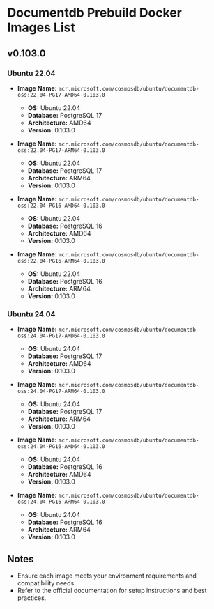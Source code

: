 # Documentdb Prebuild Docker Images List  
  
## v0.103.0
  
### Ubuntu 22.04  
  
- **Image Name:** `mcr.microsoft.com/cosmosdb/ubuntu/documentdb-oss:22.04-PG17-AMD64-0.103.0`  
  - **OS:** Ubuntu 22.04  
  - **Database:** PostgreSQL 17  
  - **Architecture:** AMD64  
  - **Version:** 0.103.0  
  
- **Image Name:** `mcr.microsoft.com/cosmosdb/ubuntu/documentdb-oss:22.04-PG17-ARM64-0.103.0`  
  - **OS:** Ubuntu 22.04  
  - **Database:** PostgreSQL 17  
  - **Architecture:** ARM64  
  - **Version:** 0.103.0  
  
- **Image Name:** `mcr.microsoft.com/cosmosdb/ubuntu/documentdb-oss:22.04-PG16-AMD64-0.103.0`  
  - **OS:** Ubuntu 22.04  
  - **Database:** PostgreSQL 16  
  - **Architecture:** AMD64  
  - **Version:** 0.103.0  
  
- **Image Name:** `mcr.microsoft.com/cosmosdb/ubuntu/documentdb-oss:22.04-PG16-ARM64-0.103.0`  
  - **OS:** Ubuntu 22.04  
  - **Database:** PostgreSQL 16  
  - **Architecture:** ARM64  
  - **Version:** 0.103.0  
  
### Ubuntu 24.04  
  
- **Image Name:** `mcr.microsoft.com/cosmosdb/ubuntu/documentdb-oss:24.04-PG17-AMD64-0.103.0`  
  - **OS:** Ubuntu 24.04  
  - **Database:** PostgreSQL 17  
  - **Architecture:** AMD64  
  - **Version:** 0.103.0  
  
- **Image Name:** `mcr.microsoft.com/cosmosdb/ubuntu/documentdb-oss:24.04-PG17-ARM64-0.103.0`  
  - **OS:** Ubuntu 24.04  
  - **Database:** PostgreSQL 17  
  - **Architecture:** ARM64  
  - **Version:** 0.103.0  
  
- **Image Name:** `mcr.microsoft.com/cosmosdb/ubuntu/documentdb-oss:24.04-PG16-AMD64-0.103.0`  
  - **OS:** Ubuntu 24.04  
  - **Database:** PostgreSQL 16  
  - **Architecture:** AMD64  
  - **Version:** 0.103.0  
  
- **Image Name:** `mcr.microsoft.com/cosmosdb/ubuntu/documentdb-oss:24.04-PG16-ARM64-0.103.0`  
  - **OS:** Ubuntu 24.04  
  - **Database:** PostgreSQL 16  
  - **Architecture:** ARM64  
  - **Version:** 0.103.0  
  
## Notes  
  
- Ensure each image meets your environment requirements and compatibility needs.  
- Refer to the official documentation for setup instructions and best practices.  